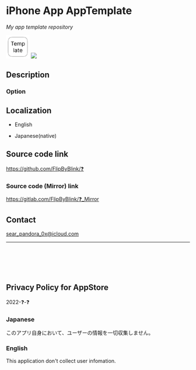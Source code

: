 iPhone App AppTemplate
=======================
_My app template repository_

<img src="AppTemplate/Assets.xcassets/RoundedIcon.imageset/icon.png" width="64">

<a href="https://apps.apple.com/app/id❓" target="blank">
    <img src="https://developer.apple.com/assets/elements/badges/download-on-the-app-store.svg">
</a>

Description
------------

### Option


Localization
-------------
- English

- Japanese(native)


Source code link
-----------------
https://github.com/FlipByBlink/❓

### Source code (Mirror) link
https://gitlab.com/FlipByBlink/❓_Mirror

Contact
-----------
sear_pandora_0x@icloud.com

<!-- URL "Support page for AppStore" -->
<!-- https://flipbyblink.github.io/❓/ -->
<!-- URL "Privacy Policy for AppStore" -->
<!-- https://flipbyblink.github.io/❓/#privacy-policy-for-appstore -->

* * *

<br>
<br>
<br>
<br>

Privacy Policy for AppStore
---------------------------
2022-❓-❓

### Japanese
このアプリ自身において、ユーザーの情報を一切収集しません。

### English
This application don't collect user infomation.

<br>
<br>
<br>
<br>
